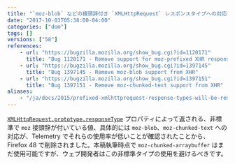 ```yaml
---
title: "`moz-blob` などの接頭辞付き `XMLHttpRequest` レスポンスタイプへの対応が打ち切られました"
date: "2017-10-03T05:38:00-04:00"
categories: ["dom"]
tags: []
versions: ["58"]
references:
    - url: "https://bugzilla.mozilla.org/show_bug.cgi?id=1120171"
      title: "Bug 1120171 - Remove support for moz-prefixed XHR responseTypes"
    - url: "https://bugzilla.mozilla.org/show_bug.cgi?id=1397145"
      title: "Bug 1397145 - Remove moz-blob support from XHR"
    - url: "https://bugzilla.mozilla.org/show_bug.cgi?id=1397151"
      title: "Bug 1397151 - Remove moz-chunked-text support from XHR"
aliases:
    - "/ja/docs/2015/prefixed-xmlhttprequest-response-types-will-be-removed/"
---
```

[`XMLHttpRequest.prototype.responseType`](https://developer.mozilla.org/docs/Web/API/XMLHttpRequest/responseType) プロパティによって返される、非標準で `moz` 接頭辞が付いている値、具体的には `moz-blob`、`moz-chunked-text` への対応が、Telemetry でそれらの使用率が低いことが確認されたことから、Firefox 48 で削除されました。本稿執筆時点で `moz-chunked-arraybuffer` はまだ使用可能ですが、ウェブ開発者はこの非標準タイプの使用を避けるべきです。
